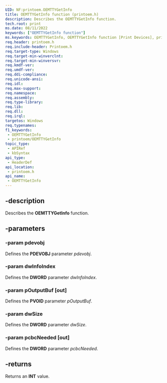 ```yaml
---
UID: NF:printoem.OEMTTYGetInfo
title: OEMTTYGetInfo function (printoem.h)
description: Describes the OEMTTYGetInfo function.
tech.root: print
ms.date: 08/11/2022
keywords: ["OEMTTYGetInfo function"]
ms.keywords: OEMTTYGetInfo, OEMTTYGetInfo function [Print Devices], print.oemttygetinfo, print_obsoletefunctions_7da21ed3-626e-454f-9357-0ab0a0640a27.xml, printoem/OEMTTYGetInfo
req.header: printoem.h
req.include-header: Printoem.h
req.target-type: Windows
req.target-min-winverclnt: 
req.target-min-winversvr: 
req.kmdf-ver: 
req.umdf-ver: 
req.ddi-compliance: 
req.unicode-ansi: 
req.idl: 
req.max-support: 
req.namespace: 
req.assembly: 
req.type-library: 
req.lib: 
req.dll: 
req.irql: 
targetos: Windows
req.typenames: 
f1_keywords:
 - OEMTTYGetInfo
 - printoem/OEMTTYGetInfo
topic_type:
 - APIRef
 - kbSyntax
api_type:
 - HeaderDef
api_location:
 - printoem.h
api_name:
 - OEMTTYGetInfo
---
```


## -description

Describes the **OEMTTYGetInfo** function.

## -parameters

### -param pdevobj

Defines the **PDEVOBJ** parameter *pdevobj*.

### -param dwInfoIndex

Defines the **DWORD** parameter *dwInfoIndex*.

### -param pOutputBuf [out]

Defines the **PVOID** parameter *pOutputBuf*.

### -param dwSize

Defines the **DWORD** parameter *dwSize*.

### -param pcbcNeeded [out]

Defines the **DWORD** parameter *pcbcNeeded*.

## -returns

Returns an **INT** value.

